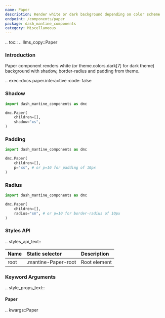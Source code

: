 ```yaml
---
name: Paper
description: Render white or dark background depending on color scheme with Paper component with border, shadow, etc.
endpoint: /components/paper
package: dash_mantine_components
category: Miscellaneous
---
```


.. toc::
.. llms_copy::Paper

### Introduction

Paper component renders white (or theme.colors.dark[7] for dark theme) background with shadow, border-radius and
padding from theme.

.. exec::docs.paper.interactive
    :code: false

### Shadow

```python
import dash_mantine_components as dmc

dmc.Paper(
    children=[],
    shadow="xs",
)
```

### Padding

```python
import dash_mantine_components as dmc

dmc.Paper(
    children=[],
    p="xs", # or p=10 for padding of 10px
)
```

### Radius

```python
import dash_mantine_components as dmc

dmc.Paper(
    children=[],
    radius="sm", # or p=10 for border-radius of 10px
)
```

### Styles API

.. styles_api_text::

| Name | Static selector     | Description  |
|:-----|:--------------------|:-------------|
| root | .mantine-Paper-root | Root element |


### Keyword Arguments
.. style_props_text::

#### Paper

.. kwargs::Paper
